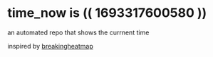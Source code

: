 # time_now is (( 1693317600580 ))

an automated repo that shows the currnent time

inspired by [breakingheatmap](https://github.com/breakingheatmap/breakingheatmap)
